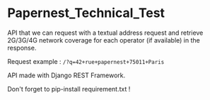 # Papernest_Technical_Test
 
API that we can request with a textual address request and retrieve 2G/3G/4G network coverage for each operator (if available) in the response.

Request example : `/?q=42+rue+papernest+75011+Paris`

API made with Django REST Framework.

Don't forget to pip-install requirement.txt ! 
